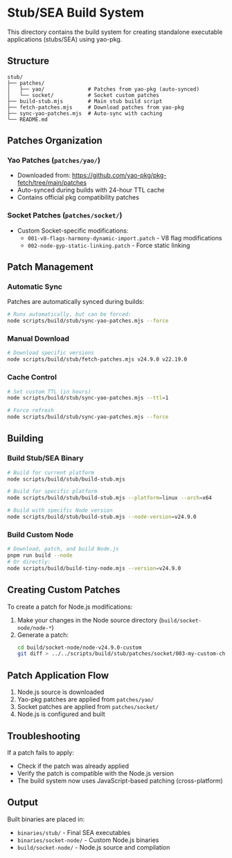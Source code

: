# Stub/SEA Build System

This directory contains the build system for creating standalone executable applications (stubs/SEA) using yao-pkg.

## Structure

```
stub/
├── patches/
│   ├── yao/              # Patches from yao-pkg (auto-synced)
│   └── socket/           # Socket custom patches
├── build-stub.mjs        # Main stub build script
├── fetch-patches.mjs     # Download patches from yao-pkg
├── sync-yao-patches.mjs  # Auto-sync with caching
└── README.md
```

## Patches Organization

### Yao Patches (`patches/yao/`)
- Downloaded from: https://github.com/yao-pkg/pkg-fetch/tree/main/patches
- Auto-synced during builds with 24-hour TTL cache
- Contains official pkg compatibility patches

### Socket Patches (`patches/socket/`)
- Custom Socket-specific modifications:
  - `001-v8-flags-harmony-dynamic-import.patch` - V8 flag modifications
  - `002-node-gyp-static-linking.patch` - Force static linking

## Patch Management

### Automatic Sync
Patches are automatically synced during builds:
```bash
# Runs automatically, but can be forced:
node scripts/build/stub/sync-yao-patches.mjs --force
```

### Manual Download
```bash
# Download specific versions
node scripts/build/stub/fetch-patches.mjs v24.9.0 v22.19.0
```

### Cache Control
```bash
# Set custom TTL (in hours)
node scripts/build/stub/sync-yao-patches.mjs --ttl=1

# Force refresh
node scripts/build/stub/sync-yao-patches.mjs --force
```

## Building

### Build Stub/SEA Binary
```bash
# Build for current platform
node scripts/build/stub/build-stub.mjs

# Build for specific platform
node scripts/build/stub/build-stub.mjs --platform=linux --arch=x64

# Build with specific Node version
node scripts/build/stub/build-stub.mjs --node-version=v24.9.0
```

### Build Custom Node
```bash
# Download, patch, and build Node.js
pnpm run build --node
# Or directly:
node scripts/build/build-tiny-node.mjs --version=v24.9.0
```

## Creating Custom Patches

To create a patch for Node.js modifications:

1. Make your changes in the Node source directory (`build/socket-node/node-*`)
2. Generate a patch:
   ```bash
   cd build/socket-node/node-v24.9.0-custom
   git diff > ../../scripts/build/stub/patches/socket/003-my-custom-change.patch
   ```

## Patch Application Flow

1. Node.js source is downloaded
2. Yao-pkg patches are applied from `patches/yao/`
3. Socket patches are applied from `patches/socket/`
4. Node.js is configured and built

## Troubleshooting

If a patch fails to apply:
- Check if the patch was already applied
- Verify the patch is compatible with the Node.js version
- The build system now uses JavaScript-based patching (cross-platform)

## Output

Built binaries are placed in:
- `binaries/stub/` - Final SEA executables
- `binaries/socket-node/` - Custom Node.js binaries
- `build/socket-node/` - Node.js source and compilation